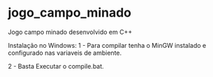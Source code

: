 # jogo_campo_minado
Jogo campo minado desenvolvido em C++

Instalação no Windows:
1 - Para compilar tenha o MinGW instalado e configurado nas variaveis de ambiente.

2 - Basta Executar o compile.bat.
